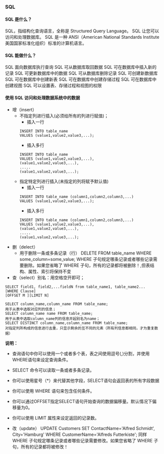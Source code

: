 ### SQL
#### SQL 是什么？
SQL，指结构化查询语言，全称是 Structured Query Language。 
SQL 让您可以访问和处理数据库。 
SQL 是一种 ANSI（American National Standards Institute 美国国家标准化组织）标准的计算机语言。

#### SQL 能做什么？
SQL 面向数据库执行查询 
SQL 可从数据库取回数据 
SQL 可在数据库中插入新的记录 
SQL 可更新数据库中的数据 
SQL 可从数据库删除记录 
SQL 可创建新数据库 
SQL 可在数据库中创建新表 
SQL 可在数据库中创建存储过程 
SQL 可在数据库中创建视图 
SQL 可以设置表、存储过程和视图的权限 

#### 使用 SQL 访问和处理数据系统中的数据
* 增（insert）
	* 不指定列进行插入(必须给所有的列进行赋值)；
		* 插入一行
		```
		INSERT INTO table_name
		VALUES (value1,value2,value3,...);
		```
		* 插入多行
		```
		INSERT INTO table_name
		VALUES (value1,value2,value3,...),
		(value1,value2,value3,...),
		.....
		(value1,value2,value3,...);
		
		```
	* 指定特定列进行插入(未指定的列将赋予默认值)
		* 插入一行
		```
		INSERT INTO table_name (column1,column2,column3,...)
		VALUES (value1,value2,value3,...);
		```
		* 插入多行
		```
		INSERT INTO table_name (column1,column2,column3,...)
		VALUES (value1,value2,value3,...),
		(value1,value2,value3,...),
		.....
		(value1,value2,value3,...);
		
		```
* 删（delect）
	* 用于删除一条或多条记录（行）
	DELETE FROM table_name WHERE some_column=some_value;
	WHERE 子句规定哪条记录或者哪些记录需要删除。如果您省略了 WHERE 子句，所有的记录都将被删除！,但表结构、属性、索引将保持不变
* 查（select）别名：用空格空开即可；
```
SELECT field1, field2,...fieldN from table_name1, table_name2...
[WHERE Clause]
[OFFSET M ][LIMIT N]

```
	SELECT column_name,column_name FROM table_name;
	用于从表中选取对应列的信息；
	SELECT column_name name FROM table_name;
	用于从表中选取column_name列的信息并起别名为name；
	SELECT DISTINCT column_name,column_name	FROM table_name;
	对指定列所构成的信息进行去重，只显示剩余的互不同的元素（所有列信息都相同，才为重复数据）

__说明：__
* 查询语句中你可以使用一个或者多个表，表之间使用逗号(,)分割，并使用WHERE语句来设定查询条件。 
* SELECT 命令可以读取一条或者多条记录。 
* 你可以使用星号（*）来代替其他字段，SELECT语句会返回表的所有字段数据 
* 你可以使用 WHERE 语句来包含任何条件。 
* 你可以通过OFFSET指定SELECT语句开始查询的数据偏移量。默认情况下偏移量为0。 
* 你可以使用 LIMIT 属性来设定返回的记录数。

* 改（update）
	UPDATE Customers SET ContactName='Alfred Schmidt', City='Hamburg' 
	WHERE CustomerName='Alfreds Futterkiste'; 
	同样WHERE 子句规定哪条记录或者哪些记录需要修改。如果您省略了 WHERE 子句，所有的记录都将被修改！
